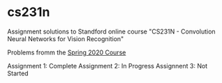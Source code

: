 # cs231n

Assignment solutions to Standford online course "CS231N - Convolution Neural Networks for Vision Recognition"

Problems fromm the [Spring 2020 Course](http://cs231n.stanford.edu)

Assignment 1: Complete
Assignment 2: In Progress
Assignnent 3: Not Started
